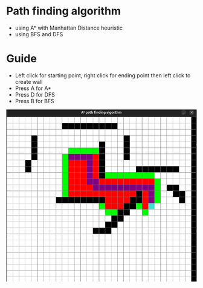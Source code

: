 # Path finding algorithm 
- using A* with Manhattan Distance heuristic
- using BFS and DFS

# Guide
- Left click for starting point, right click for ending point then left click to create wall
- Press A for A*
- Press D for DFS
- Press B for BFS

![A star path finding algorithm](astar.png)